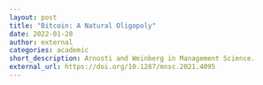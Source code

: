 ```yaml
---
layout: post
title: "Bitcoin: A Natural Oligopoly"
date: 2022-01-20
author: external
categories: academic
short_description: Arnosti and Weinberg in Management Science.
external_url: https://doi.org/10.1287/mnsc.2021.4095
---
```

